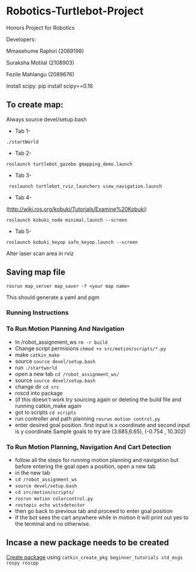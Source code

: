 # Robotics-Turtlebot-Project
Honors Project for Robotics 

Developers: 

Mmasehume Raphiri (2089198)

Suraksha Motilal (2108903)

Fezile Mahlangu (2089676)





Install scipy: pip install scipy==0.16
## **To create map:**
Always source devel/setup.bash


- Tab 1- 

```./startWorld```

- Tab 2- 

```roslaunch turtlebot_gazebo gmapping_demo.launch```

- Tab 3-

 ``` roslaunch turtlebot_rviz_launchers view_navigation.launch```

- Tab 4-

(http://wiki.ros.org/kobuki/Tutorials/Examine%20Kobuki)

```
roslaunch kobuki_node minimal.launch --screen
```
- Tab 5-
```
roslaunch kobuki_keyop safe_keyop.launch --screen
```

Alter laser scan area in rviz

## **Saving map file**

```
rosrun map_server map_saver -f <your map name>
```
  This should generate a yaml and pgm
  
### **Running Instructions**
### To Run Motion Planning And Navigation
* In /robot_assignment_ws
``` rm -r build ```
* Change script permisions
```chmod +x src/motion/scripts/*.py```
* make
 ```catkin_make```
* source
```source devel/setup.bash```
* run
```./startworld```
* open a new tab
```cd /robot_assignment_ws/```
* source
```source devel/setup.bash```
* change dir
```cd src```
* roscd into package
* (if this doesn't work try sourcing again or deleting the build file and running catkin_make again
* got to scripts
```cd scripts```
* run controller and path planning
```rosrun motion control.py```
* enter desired goal position. 
first input is x coordinate and second input is y coordinate
Sample goals to try are (3.685,6.65), (-0.754 , 10.302)



### To Run Motion Planning, Navigation And Cart Detection
* follow all the steps for running motion planning and navigation but before entering the goal open a position, open a new tab
* in the new tab
* ```cd /robot_assignment_ws```
* ```source devel/setup.bash```
* ```cd src/motion/scripts/```
* ```rosrun motion colorcontrol.py```
* ```rostopic echo witsdetector```
* then go back to previous tab and proceed to enter goal position
* if the bot sees the cart anywhere while in motion it will print out yes to the terminal and no otherwise.


 ## Incase a new package needs to be created 
 
[Create package](http://wiki.ros.org/ROS/Tutorials/CreatingPackage) using `catkin_create_pkg beginner_tutorials std_msgs rospy roscpp`



